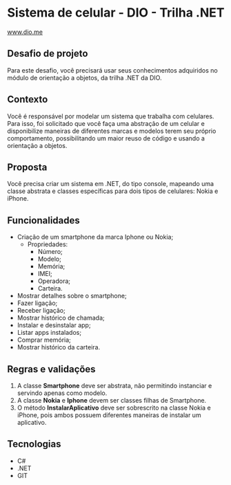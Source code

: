 # Sistema de celular - DIO - Trilha .NET
www.dio.me

## Desafio de projeto
Para este desafio, você precisará usar seus conhecimentos adquiridos no módulo de orientação a objetos, da trilha .NET da DIO.

## Contexto
Você é responsável por modelar um sistema que trabalha com celulares. Para isso, foi solicitado que você faça uma abstração de um celular e disponibilize maneiras de diferentes marcas e modelos terem seu próprio comportamento, possibilitando um maior reuso de código e usando a orientação a objetos.

## Proposta
Você precisa criar um sistema em .NET, do tipo console, mapeando uma classe abstrata e classes específicas para dois tipos de celulares: Nokia e iPhone.

## Funcionalidades
 - Criação de um smartphone da marca Iphone ou Nokia;
    - Propriedades:
       * Número;
       * Modelo;
       * Memória;
       * IMEI;
       * Operadora;
       * Carteira.
 - Mostrar detalhes sobre o smartphone;
 - Fazer ligação;
 - Receber ligação;
 - Mostrar histórico de chamada;
 - Instalar e desinstalar app;
 - Listar apps instalados;
 - Comprar memória;
 - Mostrar histórico da carteira.

## Regras e validações
1. A classe **Smartphone** deve ser abstrata, não permitindo instanciar e servindo apenas como modelo.
2. A classe **Nokia** e **Iphone** devem ser classes filhas de Smartphone.
3. O método **InstalarAplicativo** deve ser sobrescrito na classe Nokia e iPhone, pois ambos possuem diferentes maneiras de instalar um aplicativo.

## Tecnologias
 - C#
 - .NET
 - GIT